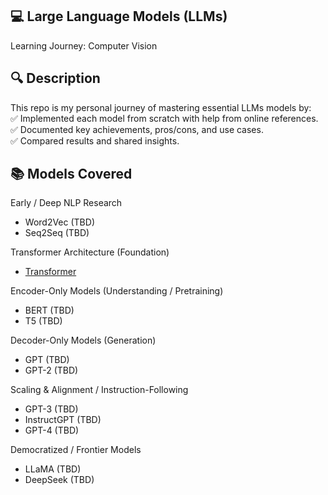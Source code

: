 ## 💻 Large Language Models (LLMs) <br />
Learning Journey: Computer Vision

## 🔍 Description <br />
This repo is my personal journey of mastering essential LLMs models by: <br />
✅ Implemented each model from scratch with help from online references. <br />
✅ Documented key achievements, pros/cons, and use cases. <br />
✅ Compared results and shared insights.

## 📚 Models Covered <br />
Early / Deep NLP Research
- Word2Vec (TBD)
- Seq2Seq (TBD)

Transformer Architecture (Foundation)
- [Transformer](https://github.com/khchu93/LLMs/blob/main/notes/Transformer.md)

Encoder-Only Models (Understanding / Pretraining)
- BERT (TBD)
- T5 (TBD)

Decoder-Only Models (Generation)
- GPT (TBD)
- GPT-2 (TBD)

Scaling & Alignment / Instruction-Following
- GPT-3 (TBD)
- InstructGPT (TBD)
- GPT-4 (TBD)

Democratized / Frontier Models
- LLaMA (TBD)
- DeepSeek (TBD)

<!--
## 📂 Repo Structure

```
├── models/
|  |── AlexNet          # AlexNet implementation
|  |── VGG              # VGG implementation
|  |── ...               
├── notes/          
|  |── AlexNet          # AlexNet notes (theory, results, references)
|  |── VGG              # VGG notes (theory, results, references)
|  |── ...               
├── datasets/           # Used datasets
└── README.md           # Roadmap (this file)
-->
